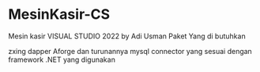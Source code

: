 # MesinKasir-CS
Mesin kasir VISUAL STUDIO 2022 by Adi Usman
Paket Yang di butuhkan 

zxing 
dapper
Aforge dan turunannya 
mysql connector yang sesuai dengan framework .NET yang digunakan

